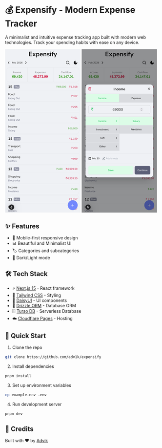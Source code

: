 # 💰 Expensify - Modern Expense Tracker

A minimalist and intuitive expense tracking app built with modern web technologies. Track your spending habits with ease on any device.

<p float="left">
  <img src="./.github/assets/ss1.png" width="49%"/>
  <img src="./.github/assets/ss2.png" width="49%"/>
</p>

## ✨ Features

- 📱 Mobile-first responsive design
- 📊 Beautiful and Minimalist UI
- 🏷️ Categories and subcategories
- 🌙 Dark/Light mode

## 🛠️ Tech Stack

- ⚡ [Next.js 15](https://nextjs.org/) - React framework
- 🎨 [Tailwind CSS](https://tailwindcss.com/) - Styling
- 🌸 [DaisyUI](https://daisyui.com/) - UI components
- 🌊 [Drizzle ORM](https://orm.drizzle.team/) - Database ORM
- 🗄️ [Turso DB](https://turso.tech/) - Serverless Database
- ☁️ [Cloudflare Pages](https://pages.cloudflare.com/) - Hosting

## 🚀 Quick Start

1. Clone the repo
```bash
git clone https://github.com/adv1k/expensify
```

2. Install dependencies
```bash
pnpm install
```

3. Set up environment variables
```bash
cp example.env .env
```

4. Run development server
```bash
pnpm dev
```

## 🙏 Credits
Built with ❤️ by [Advik](https://github.com/ADV1K)
